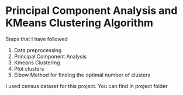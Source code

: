 <h1>Principal Component Analysis and KMeans Clustering Algorithm</h1>

<p> Steps that I have followed   <p/>
  <ol>
    <li>Data preprocessing</li>
    <li>Principal Component Analysis</li>
    <li>Kmeans Clustering</li>
    <li>Plot clusters</li>
    <li>Elbow Method for finding the optimal number of clusters</li>
  </ol>
  
<p>I used census dataset for this project. You can find in project folder</p>
